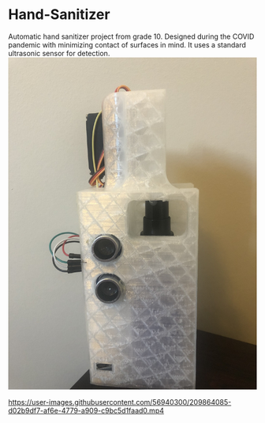 # Hand-Sanitizer
Automatic hand sanitizer project from grade 10. Designed during the COVID pandemic with minimizing contact of surfaces in mind. It uses a standard ultrasonic sensor for detection.
![alt text](https://github.com/lucasreljic/Hand-Sanitizer/blob/main/IMG_2949.jpeg?raw=true)


https://user-images.githubusercontent.com/56940300/209864085-d02b9df7-af6e-4779-a909-c9bc5d1faad0.mp4

